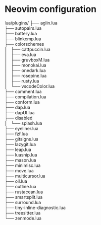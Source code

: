 # Neovim configuration 


lua/plugins/
├── aglin.lua <br>
├── autopairs.lua <br>
├── battery.lua <br>
├── blinkcmp.lua <br>
├── colorschemes <br>
│   ├── cattpuccin.lua <br>
│   ├── eva.lua <br>
│   ├── gruvboxM.lua <br>
│   ├── monokai.lua <br>
│   ├── onedark.lua <br>
│   ├── rosepine.lua <br>
│   ├── rusty.lua <br>
│   └── vscodeColor.lua <br>
├── comment.lua <br>
├── compilation.lua <br>
├── conform.lua <br>
├── dap.lua <br>
├── dapUI.lua <br>
├── disabled <br>
│   └── splash.lua <br>
├── eyeliner.lua <br>
├── fzf.lua <br>
├── gitsigns.lua <br>
├── lazygit.lua <br>
├── leap.lua <br>
├── luasnip.lua <br>
├── mason.lua <br>
├── minimisc.lua <br>
├── move.lua <br>
├── multicursor.lua <br>
├── oil.lua <br>
├── outline.lua <br>
├── rustacean.lua <br>
├── smartsplit.lua <br>
├── surround.lua <br>
├── tiny-inline-diagnostic.lua <br>
├── treesitter.lua <br>
└── zenmode.lua <br>
